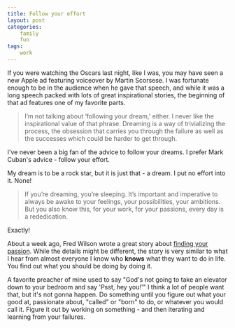 ```yaml
---
title: Follow your effort
layout: post
categories:
    family
    fun
tags:
    work
---
```

If you were watching the Oscars last night, like I was, you may have seen a new Apple ad featuring voiceover by Martin Scorsese. I was fortunate enough to be in the audience when he gave that speech, and while it was a long speech packed with lots of great inspirational stories, the beginning of that ad features one of my favorite parts.

>I’m not talking about ‘following your dream,’ either. I never like the inspirational value of that phrase. Dreaming is a way of trivializing the process, the obsession that carries you through the failure as well as the successes which could be harder to get through.

I've never been a big fan of the advice to follow your dreams. I prefer Mark Cuban's advice - follow your effort.

My dream is to be a rock star, but it is just that - a dream. I put no effort into it. None!

>If you’re dreaming, you’re sleeping. It’s important and imperative to always be awake to your feelings, your possibilities, your ambitions. But you also know this, for your work, for your passions, every day is a rededication.

Exactly!

About a week ago, Fred Wilson wrote a great story about <a href="http://avc.com/2015/02/finding-your-passion/">finding your passion</a>. While the details might be different, the story is very similar to what I hear from almost everyone I know who **knows** what they want to do in life. You find out what you should be doing by doing it. 

A favorite preacher of mine used to say "God's not going to take an elevator down to your bedroom and say 'Psst, hey you!'" I think a lot of people want that, but it's not gonna happen. Do something until you figure out what your good at, passionate about, "called" or "born" to do, or whatever you would call it. Figure it out by working on something - and then iterating and learning from your failures.

